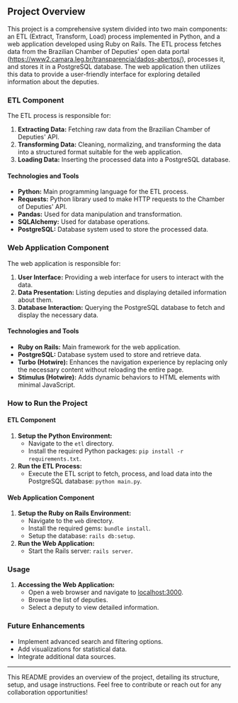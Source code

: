 ## Project Overview

This project is a comprehensive system divided into two main components: an ETL (Extract, Transform, Load) process implemented in Python, and a web application developed using Ruby on Rails. The ETL process fetches data from the Brazilian Chamber of Deputies' open data portal (https://www2.camara.leg.br/transparencia/dados-abertos/), processes it, and stores it in a PostgreSQL database. The web application then utilizes this data to provide a user-friendly interface for exploring detailed information about the deputies.

### ETL Component

The ETL process is responsible for:
1. **Extracting Data:** Fetching raw data from the Brazilian Chamber of Deputies' API.
2. **Transforming Data:** Cleaning, normalizing, and transforming the data into a structured format suitable for the web application.
3. **Loading Data:** Inserting the processed data into a PostgreSQL database.

#### Technologies and Tools
- **Python:** Main programming language for the ETL process.
- **Requests:** Python library used to make HTTP requests to the Chamber of Deputies' API.
- **Pandas:** Used for data manipulation and transformation.
- **SQLAlchemy:** Used for database operations.
- **PostgreSQL:** Database system used to store the processed data.

### Web Application Component

The web application is responsible for:
1. **User Interface:** Providing a web interface for users to interact with the data.
2. **Data Presentation:** Listing deputies and displaying detailed information about them.
3. **Database Interaction:** Querying the PostgreSQL database to fetch and display the necessary data.

#### Technologies and Tools
- **Ruby on Rails:** Main framework for the web application.
- **PostgreSQL:** Database system used to store and retrieve data.
- **Turbo (Hotwire):** Enhances the navigation experience by replacing only the necessary content without reloading the entire page.
- **Stimulus (Hotwire):** Adds dynamic behaviors to HTML elements with minimal JavaScript.

### How to Run the Project

#### ETL Component
1. **Setup the Python Environment:**
   - Navigate to the `etl` directory.
   - Install the required Python packages: `pip install -r requirements.txt`.
2. **Run the ETL Process:**
   - Execute the ETL script to fetch, process, and load data into the PostgreSQL database: `python main.py`.

#### Web Application Component
1. **Setup the Ruby on Rails Environment:**
   - Navigate to the `web` directory.
   - Install the required gems: `bundle install`.
   - Setup the database: `rails db:setup`.
2. **Run the Web Application:**
   - Start the Rails server: `rails server`.

### Usage

1. **Accessing the Web Application:**
   - Open a web browser and navigate to [localhost:3000](http://localhost:3000).
   - Browse the list of deputies.
   - Select a deputy to view detailed information.

### Future Enhancements

- Implement advanced search and filtering options.
- Add visualizations for statistical data.
- Integrate additional data sources.

---

This README provides an overview of the project, detailing its structure, setup, and usage instructions. Feel free to contribute or reach out for any collaboration opportunities!
